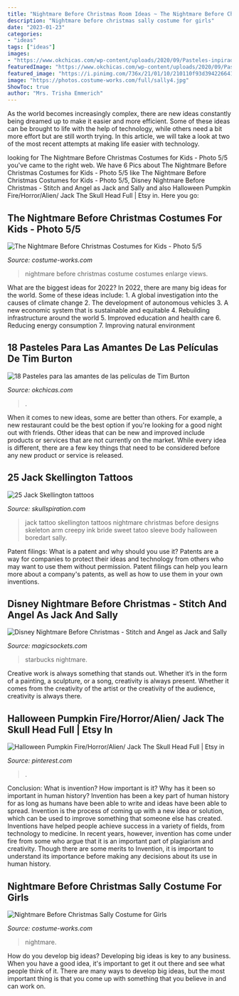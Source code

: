 ```yaml
---
title: "Nightmare Before Christmas Room Ideas ~ The Nightmare Before Christmas Costumes For Kids"
description: "Nightmare before christmas sally costume for girls"
date: "2023-01-23"
categories:
- "ideas"
tags: ["ideas"]
images:
- "https://www.okchicas.com/wp-content/uploads/2020/09/Pasteles-inpirados-en-las-peliculas-de-Tim-Burton-.jpg"
featuredImage: "https://www.okchicas.com/wp-content/uploads/2020/09/Pasteles-inpirados-en-las-peliculas-de-Tim-Burton-.jpg"
featured_image: "https://i.pinimg.com/736x/21/01/10/210110f93d3942266417c3bab1220746.jpg"
image: "https://photos.costume-works.com/full/sally4.jpg"
ShowToc: true
author: "Mrs. Trisha Emmerich"
---
```



As the world becomes increasingly complex, there are new ideas constantly being dreamed up to make it easier and more efficient. Some of these ideas can be brought to life with the help of technology, while others need a bit more effort but are still worth trying. In this article, we will take a look at two of the most recent attempts at making life easier with technology.

	

		
looking for The Nightmare Before Christmas Costumes for Kids - Photo 5/5 you've came to the right web. We have 6 Pics about The Nightmare Before Christmas Costumes for Kids - Photo 5/5 like The Nightmare Before Christmas Costumes for Kids - Photo 5/5, Disney Nightmare Before Christmas - Stitch and Angel as Jack and Sally and also Halloween Pumpkin Fire/Horror/Alien/ Jack The Skull Head Full | Etsy in. Here you go:
		
    
## The Nightmare Before Christmas Costumes For Kids - Photo 5/5

<img loading=lazy src="https://photos.costume-works.com/full/nightmare_before_christmas5.jpg" onerror="this.onerror=null;this.src='https://tse1.mm.bing.net/th?id=OIP.95Ayx_KnqxTxi2QEP7peggHaKZ&amp;pid=15.1';" alt="The Nightmare Before Christmas Costumes for Kids - Photo 5/5">

_Source: costume-works.com_

>nightmare before christmas costume costumes enlarge views. 

	

What are the biggest ideas for 2022?
In 2022, there are many big ideas for the world. Some of these ideas include: 1. A global investigation into the causes of climate change 2. The development of autonomous vehicles 3. A new economic system that is sustainable and equitable 4. Rebuilding infrastructure around the world 5. Improved education and health care 6. Reducing energy consumption 7. Improving natural environment 
    
## 18 Pasteles Para Las Amantes De Las Películas De Tim Burton

<img loading=lazy src="https://www.okchicas.com/wp-content/uploads/2020/09/Pasteles-inpirados-en-las-peliculas-de-Tim-Burton-.jpg" onerror="this.onerror=null;this.src='https://tse1.mm.bing.net/th?id=OIP.Wn86OSM6usCBw44N3FkcPAAAAA&amp;pid=15.1';" alt="18 Pasteles para las amantes de las películas de Tim Burton">

_Source: okchicas.com_

>. 

	

When it comes to new ideas, some are better than others. For example, a new restaurant could be the best option if you're looking for a good night out with friends. Other ideas that can be new and improved include products or services that are not currently on the market. While every idea is different, there are a few key things that need to be considered before any new product or service is released.

    
## 25 Jack Skellington Tattoos

<img loading=lazy src="http://www.skullspiration.com/wp-content/uploads/2013/04/The-Nightmare-Before-Christmas-jack-skellington.jpg" onerror="this.onerror=null;this.src='https://tse3.mm.bing.net/th?id=OIP.Z1z1-nGsjY2GXZ8FX_RlGAHaLH&amp;pid=15.1';" alt="25 Jack Skellington tattoos">

_Source: skullspiration.com_

>jack tattoo skellington tattoos nightmare christmas before designs skeleton arm creepy ink bride sweet tatoo sleeve body halloween boredart sally. 

	

Patent filings: What is a patent and why should you use it?
Patents are a way for companies to protect their ideas and technology from others who may want to use them without permission. Patent filings can help you learn more about a company's patents, as well as how to use them in your own inventions.

    
## Disney Nightmare Before Christmas - Stitch And Angel As Jack And Sally

<img loading=lazy src="https://magicsockets.com/wp-content/uploads/2019/08/Image-from-iOS-14-1024x1024.jpg" onerror="this.onerror=null;this.src='https://tse4.mm.bing.net/th?id=OIP.VK-pvAaV9ucFKrqasa8WjwHaHa&amp;pid=15.1';" alt="Disney Nightmare Before Christmas - Stitch and Angel as Jack and Sally">

_Source: magicsockets.com_

>starbucks nightmare. 

	

Creative work is always something that stands out. Whether it’s in the form of a painting, a sculpture, or a song, creativity is always present. Whether it comes from the creativity of the artist or the creativity of the audience, creativity is always there.

    
## Halloween Pumpkin Fire/Horror/Alien/ Jack The Skull Head Full | Etsy In

<img loading=lazy src="https://i.pinimg.com/736x/21/01/10/210110f93d3942266417c3bab1220746.jpg" onerror="this.onerror=null;this.src='https://tse3.mm.bing.net/th?id=OIP.HbRImo03cMKIEzFqtytXWwHaK_&amp;pid=15.1';" alt="Halloween Pumpkin Fire/Horror/Alien/ Jack The Skull Head Full | Etsy in">

_Source: pinterest.com_

>. 

	

Conclusion: What is invention? How important is it? Why has it been so important in human history?
Invention has been a key part of human history for as long as humans have been able to write and ideas have been able to spread. Invention is the process of coming up with a new idea or solution, which can be used to improve something that someone else has created. Inventions have helped people achieve success in a variety of fields, from technology to medicine. In recent years, however, invention has come under fire from some who argue that it is an important part of plagiarism and creativity. Though there are some merits to Invention, it is important to understand its importance before making any decisions about its use in human history.

    
## Nightmare Before Christmas Sally Costume For Girls

<img loading=lazy src="https://photos.costume-works.com/full/sally4.jpg" onerror="this.onerror=null;this.src='https://tse2.mm.bing.net/th?id=OIP.MLj5N-onBXWgT-7HiRGs_wHaLU&amp;pid=15.1';" alt="Nightmare Before Christmas Sally Costume for Girls">

_Source: costume-works.com_

>nightmare. 

	

How do you develop big ideas?
Developing big ideas is key to any business. When you have a good idea, it's important to get it out there and see what people think of it. There are many ways to develop big ideas, but the most important thing is that you come up with something that you believe in and can work on.

